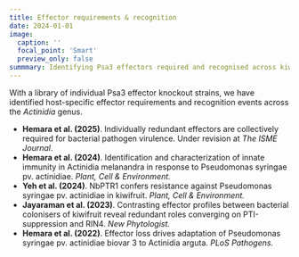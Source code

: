 ```yaml
---
title: Effector requirements & recognition
date: 2024-01-01
image:
  caption: ''
  focal_point: 'Smart'
  preview_only: false
summmary: Identifying Psa3 effectors required and recognised across kiwifruit hosts.
---
```


With a library of individual Psa3 effector knockout strains, we have identified host-specific effector requirements and recognition events across the *Actinidia* genus.

- **Hemara et al. (2025)**. Individually redundant effectors are collectively required for bacterial pathogen virulence. Under revision at *The ISME Journal*.
- **Hemara et al. (2024)**. Identification and characterization of innate immunity in Actinidia melanandra in response to Pseudomonas syringae pv. actinidiae. *Plant, Cell & Environment.*
- **Yeh et al. (2024)**.  NbPTR1 confers resistance against Pseudomonas syringae pv. actinidiae in kiwifruit. *Plant, Cell & Environment.*
- **Jayaraman et al. (2023)**. Contrasting effector profiles between bacterial colonisers of kiwifruit reveal redundant roles converging on PTI-suppression and RIN4. *New Phytologist.*
- **Hemara et al. (2022)**. Effector loss drives adaptation of Pseudomonas syringae pv. actinidiae biovar 3 to Actinidia arguta. *PLoS Pathogens.*